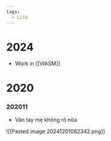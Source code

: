 ```yaml
---
tags:
  - Life
---
```

# 2024

- Work in [[VIASM]]

# 2020

### 202011

- Vân tay mẹ không rõ nữa

![[Pasted image 20241201082342.png]]
